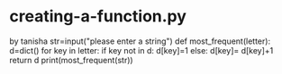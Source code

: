 # creating-a-function.py
by tanisha
str=input("please enter a string")
def most_frequent(letter):
    d=dict()
    for key in letter:
        if key not in d:
            d[key]=1
        else:
            d[key]= d[key]+1
    return d
print(most_frequent(str))
